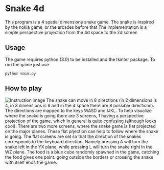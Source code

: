 # Snake 4d
This program is a 4 spatial dimensions snake game. The snake is inspired by the nokia game, or the arcades before that
The implementation is a simple perspective projection from the 4d space to the 2d screen


## Usage
The game requires python (3.0) to be installed and the tkinter package.
To run the game just use

```python main.py```

## How to play
![Instruction image](/images/Labelled_instructions.png)
The snake can move in 8 directions (in 2 dimensions is 4, in 3 dimensions is 6 and in the 4 space there are 8 possible directions). The directions are mapped to the keys WASD and IJKL.
To help visualize where the snake is going there are 3 screens, 1 having a perspective projection of the game, which in general is quite confusing (although looks cool).
There are two more screens, where the snake game is flat projected on the major planes. These flat prjection can help to follow where the snake is going.
The flat screens are set so that the direction of the snakes corresponds to the keyboard direction. Namely pressing A will turn the snake left in the YX plane, while pressing L will turn the snake right in the WZ plane.
The food is a blue cube randomly spawned in the game, catching the food gives one point.
going outside the borders or crossing the snake with itself ends the game.



